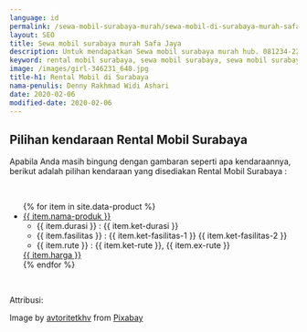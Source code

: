 ```yaml
---
language: id
permalink: /sewa-mobil-surabaya-murah/sewa-mobil-di-surabaya-murah-safa-jaya-img/
layout: SEO
title: Sewa mobil surabaya murah Safa Jaya
description: Untuk mendapatkan Sewa mobil surabaya murah hub. 081234-2200-73 Mulai 200rb/hari Avanza, Elf, Ertiga, HiAce, Innova Grand New, Innova Reborn, Xenia
keyword: rental mobil surabaya, sewa mobil surabaya, sewa mobil surabaya murah, rental mobil surabaya murah, safajaya, safa jaya, safajaya.com, sewa mobil di surabaya, rental mobil di surabaya
image: /images/girl-346231_640.jpg
title-h1: Rental Mobil di Surabaya
nama-penulis: Denny Rakhmad Widi Ashari
date: 2020-02-06
modified-date: 2020-02-06
---
```

<h2>Pilihan kendaraan Rental Mobil Surabaya</h2>
<p>Apabila Anda masih bingung dengan gambaran seperti apa kendaraannya, berikut adalah pilihan kendaraan yang disediakan Rental Mobil Surabaya :</p>
<br>
<ul class="basic-listing-card user-reviews">
    <amp-carousel type="carousel" height="400" layout="fixed-height">
        {% for item in site.data-product %}
        <li class="card card-panel">
            <a href="{{ item.url }}">
                <amp-img src="{{ item.image }}" width="1" height="1" alt="{{ item.nama-produk }}" title="{{ item.nama-produk }}" layout="responsive"></amp-img>
            </a>
            <a class="info" href="{{ item.url }}">{{ item.nama-produk }}</a>
            <ul>
                <li>{{ item.durasi }} : {{ item.ket-durasi }}</li>
                <li>{{ item.fasilitas }} : {{ item.ket-fasilitas-1 }} {{ item.ket-fasilitas-2 }}</li>
                <li>{{ item.rute }} : {{ item.ket-rute }}, {{ item.ex-rute }}</li>
            </ul>
            <a class="info" href="{{ item.url }}" title="Harga sewa {{ item.nama-produk }} adalah {{ item.harga }}">{{ item.harga }}</a>
        </li>
        {% endfor %}
    </amp-carousel>
</ul>
<br>
<p>
    Attribusi:
</p>
Image by <a href="https://pixabay.com/users/avtoritetkhv-257125/?utm_source=link-attribution&amp;utm_medium=referral&amp;utm_campaign=image&amp;utm_content=346231">avtoritetkhv</a> from <a href="https://pixabay.com/?utm_source=link-attribution&amp;utm_medium=referral&amp;utm_campaign=image&amp;utm_content=346231">Pixabay</a>